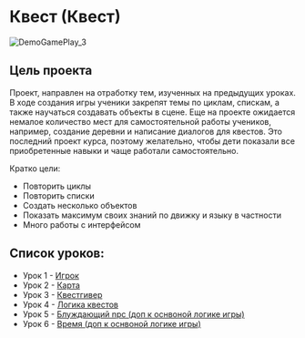 # Квест (Квест)

![DemoGamePlay_3](https://github.com/user-attachments/assets/638da84d-067d-4f3c-a0ed-d21bba345926)


## Цель проекта
Проект, направлен на отработку тем, изученных на предыдущих уроках. В ходе создания игры ученики закрепят темы по циклам, спискам, а также научаться создавать объекты в сцене.
Еще на проекте ожидается немалое количество мест для самостоятельной работы учеников, например, создание деревни и написание диалогов для квестов.
Это последний проект курса, поэтому желательно, чтобы дети показали все приобретенные навыки и чаще работали самостоятельно.

Кратко цели:
- Повторить циклы
- Повторить списки
- Создать несколько объектов
- Показать максимум своих знаний по движку и языку в частности
- Много работы с интерфейсом

## Список уроков:
- Урок 1 - [Игрок](https://github.com/IT-Compot/Python-methodologies/blob/main/first-stage/Quest/lessons/lesson-1.md)
- Урок 2 - [Карта](https://github.com/IT-Compot/Python-methodologies/blob/main/first-stage/Quest/lessons/lesson-2.md)
- Урок 3 - [Квестгивер](https://github.com/IT-Compot/Python-methodologies/blob/main/first-stage/Quest/lessons/lesson-3.md)
- Урок 4 - [Логика квестов](https://github.com/IT-Compot/Python-methodologies/blob/main/first-stage/Quest/lessons/lesson-4.md)
- Урок 5 - [Блуждающий npc (доп к оснвоной логике игры)](https://github.com/IT-Compot/Python-methodologies/blob/main/first-stage/Quest/lessons/lesson-5.md)
- Урок 6 - [Время (доп к оснвоной логике игры)](https://github.com/IT-Compot/Python-methodologies/blob/main/first-stage/Quest/lessons/lesson-6.md)

